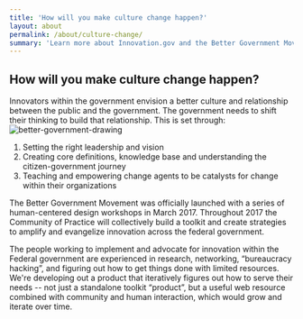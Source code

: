 ```yaml
---
title: 'How will you make culture change happen?'
layout: about
permalink: /about/culture-change/
summary: 'Learn more about Innovation.gov and the Better Government Movement'
---
```

<h2>How will you make culture change happen?</h2>

Innovators within the government envision a better culture and relationship between the public and the government. The government needs to shift their thinking to build that relationship. This is set through:
<img src="{{ site.baseurl }}/assets/images/about/better-govt-mvmt-drawing.png" alt="better-government-drawing">

1. Setting the right leadership and vision
2. Creating core definitions, knowledge base and understanding the citizen-government journey
3. Teaching and empowering change agents to be catalysts for change within their organizations

The Better Government Movement was officially launched with a series of human-centered design workshops in March 2017. Throughout 2017 the Community of Practice will collectively build a toolkit and create strategies to amplify and evangelize innovation across the federal government.

The people working to implement and advocate for innovation within the Federal government are experienced in research, networking, “bureaucracy hacking”, and figuring out how to get things done with limited resources. We're developing out a product that iteratively figures out how to serve their needs -- not just a standalone toolkit “product”, but a useful web resource combined with community and human interaction, which would grow and iterate over time.
